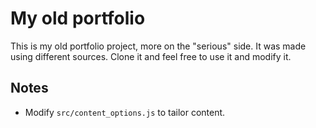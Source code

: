 # My old portfolio

This is my old portfolio project, more on the "serious" side.  It was made using different sources. Clone it and feel free to use it and modify it.

## Notes

- Modify `src/content_options.js` to tailor content.